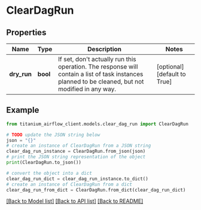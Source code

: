# ClearDagRun


## Properties

Name | Type | Description | Notes
------------ | ------------- | ------------- | -------------
**dry_run** | **bool** | If set, don&#39;t actually run this operation. The response will contain a list of task instances planned to be cleaned, but not modified in any way.  | [optional] [default to True]

## Example

```python
from titanium_airflow_client.models.clear_dag_run import ClearDagRun

# TODO update the JSON string below
json = "{}"
# create an instance of ClearDagRun from a JSON string
clear_dag_run_instance = ClearDagRun.from_json(json)
# print the JSON string representation of the object
print(ClearDagRun.to_json())

# convert the object into a dict
clear_dag_run_dict = clear_dag_run_instance.to_dict()
# create an instance of ClearDagRun from a dict
clear_dag_run_from_dict = ClearDagRun.from_dict(clear_dag_run_dict)
```
[[Back to Model list]](../README.md#documentation-for-models) [[Back to API list]](../README.md#documentation-for-api-endpoints) [[Back to README]](../README.md)



